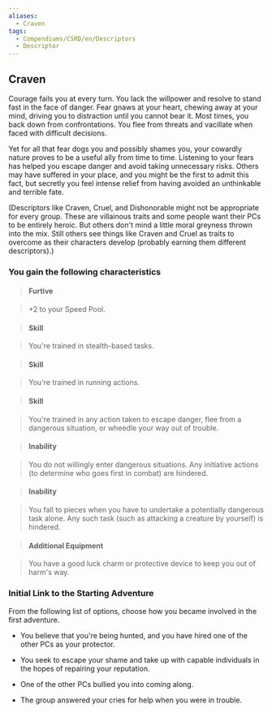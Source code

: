 ```yaml
---
aliases:
  - Craven
tags:
  - Compendiums/CSRD/en/Descriptors
  - Descriptor
---
```

  
## Craven    
Courage fails you at every turn. You lack the willpower and resolve to stand fast in the face of danger. Fear gnaws at your heart, chewing away at your mind, driving you to distraction until you cannot bear it. Most times, you back down from confrontations. You flee from threats and vacillate when faced with difficult decisions.  
Yet for all that fear dogs you and possibly shames you, your cowardly nature proves to be a useful ally from time to time. Listening to your fears has helped you escape danger and avoid taking unnecessary risks. Others may have suffered in your place, and you might be the first to admit this fact, but secretly you feel intense relief from having avoided an unthinkable and terrible fate.  
(Descriptors like Craven, Cruel, and Dishonorable might not be appropriate for every group. These are villainous traits and some people want their PCs to be entirely heroic. But others don't mind a little moral greyness thrown into the mix. Still others see things like Craven and Cruel as traits to overcome as their characters develop (probably earning them different descriptors).)  
### You gain the following characteristics    
> #### Furtive  
> +2 to your Speed Pool.    
  
> #### Skill  
> You're trained in stealth-based tasks.    
  
> #### Skill  
> You're trained in running actions.    
  
> #### Skill  
> You're trained in any action taken to escape danger, flee from a dangerous situation, or wheedle your way out of trouble.    
  
> #### Inability  
> You do not willingly enter dangerous situations. Any initiative actions (to determine who goes first in combat) are hindered.    
  
> #### Inability  
> You fall to pieces when you have to undertake a potentially dangerous task alone. Any such task (such as attacking a creature by yourself) is hindered.    
  
> #### Additional Equipment  
> You have a good luck charm or protective device to keep you out of harm's way.    
  
### Initial Link to the Starting Adventure    
From the following list of options, choose how you became involved in the first adventure.    
- You believe that you're being hunted, and you have hired one of the other PCs as your protector.    
- You seek to escape your shame and take up with capable individuals in the hopes of repairing your reputation.    
- One of the other PCs bullied you into coming along.    
- The group answered your cries for help when you were in trouble.  